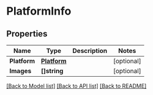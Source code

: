 # PlatformInfo

## Properties

Name | Type | Description | Notes
------------ | ------------- | ------------- | -------------
**Platform** | [**Platform**](Platform.md) |  | [optional] 
**Images** | **[]string** |  | [optional] 

[[Back to Model list]](../README.md#documentation-for-models) [[Back to API list]](../README.md#documentation-for-api-endpoints) [[Back to README]](../README.md)


